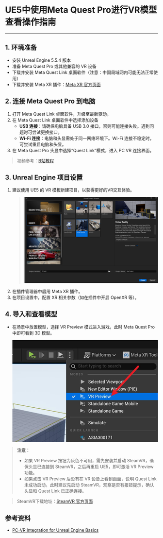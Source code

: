 # UE5中使用Meta Quest Pro进行VR模型查看操作指南

---


## 1. 环境准备

- 安装 Unreal Engine 5.5.4 版本
- 准备 Meta Quest Pro 或其他兼容的 VR 设备
- 下载并安装 Meta Quest Link 桌面软件（注意：中国局域网内可能无法正常使用）
- 下载并安装 Meta XR 插件：[Meta XR 官方页面](https://www.unrealengine.com/marketplace/en-US/product/meta-xr)

## 2. 连接 Meta Quest Pro 到电脑

1. 打开 Meta Quest Link 桌面软件，升级至最新驱动。
2. 在 Meta Quest Link 桌面软件中选择添加设备
    - **USB 连接**：请确保电脑具备 USB 3.0 接口，否则可能连接失败。遇到问题时可尝试更换接口。
    - **Wi-Fi 连接**：电脑和头显需处于同一网络环境下。Wi-Fi 连接不稳定时，可尝试重启电脑和头显。
3. 在 Meta Quest Pro 头显中选择“Quest Link”模式，进入 PC VR 连接界面。

> 视频参考：[B站教程](https://www.bilibili.com/video/BV15b421J7Ee/?spm_id_from=333.1007.top_right_bar_window_default_collection.content.click)


## 3. Unreal Engine 项目设置

1. 建议使用 UE5 的 VR 模板新建项目，以获得更好的VR交互体验。
   > ![VR模板](VR.png)
2. 在插件管理器中启用 Meta XR 插件。
3. 在项目设置中，配置 XR 相关参数（如在插件中开启 OpenXR 等）。

## 4. 导入和查看模型


- 在场景中放置模型，选择 VR Preview 模式进入游戏，此时 Meta Quest Pro 中即可看到 3D 模型。

  ![UE5 VR模型预览选项](image.png)


> **注意：**
> - 如果 VR Preview 按钮为灰色不可用，需先安装并启动 SteamVR，确保头显已连接到 SteamVR，之后再重启 UE5，即可激活 VR Preview 功能。
> - 如果点击 VR Preview 后没有在 VR 设备上看到画面，说明 Quest Link 未成功启动。此时建议先启动 SteamVR，观察是否有报错提示，确认头显和 Quest Link 已正确连接。

> SteamVR下载地址：[SteamVR 官方页面](https://www.steamvr.com/en/)

## 参考资料

- [PC-VR Integration for Unreal Engine Basics](https://developers.meta.com/horizon/documentation/unreal/unreal-engine-basics/)
